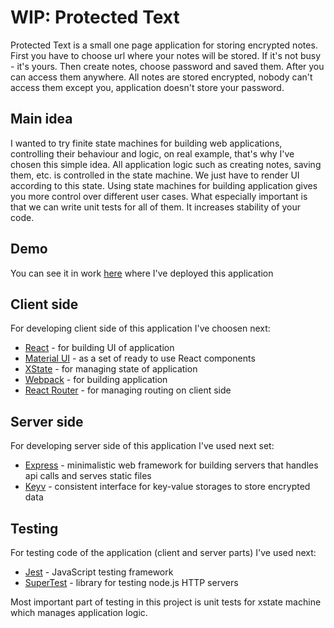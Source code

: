 # WIP: Protected Text

Protected Text is a small one page application for storing encrypted notes. First you have to
choose url where your notes will be stored. If it's not busy - it's yours. Then
create notes, choose password and saved them. After you can access them anywhere. All notes are
stored encrypted, nobody can't access them except you, application doesn't store your password.

## Main idea

I wanted to try finite state machines for building web applications, controlling
their behaviour and logic, on real example, that's why I've chosen this simple idea. All application
logic such as creating notes, saving them, etc. is controlled in the state machine. We just
have to render UI according to this state. Using state machines for building application gives
you more control over different user cases. What especially important is that we can write unit tests
for all of them. It increases stability of your code.

## Demo

You can see it in work [here](https://protected-text.herokuapp.com/) where I've
deployed this application

## Client side

For developing client side of this application I've choosen next:

- [React](https://reactjs.org/) - for building UI of application
- [Material UI](https://material-ui.com/) - as a set of ready to use React components
- [XState](https://xstate.js.org) - for managing state of application
- [Webpack](https://webpack.js.org/) - for building application
- [React Router](https://reacttraining.com/react-router/) - for managing routing on client side

## Server side

For developing server side of this application I've used next set:

- [Express](https://expressjs.com/) - minimalistic web framework for building servers that handles api calls
  and serves static files
- [Keyv](https://github.com/lukechilds/keyv) - consistent interface for key-value storages to store encrypted
  data

## Testing

For testing code of the application (client and server parts) I've used next:

- [Jest](https://jestjs.io) - JavaScript testing framework
- [SuperTest](https://github.com/visionmedia/supertest) - library for testing node.js HTTP servers

Most important part of testing in this project is unit tests for xstate machine which manages application
logic.

